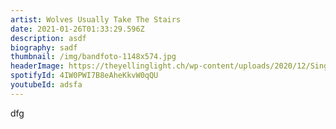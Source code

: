 ```yaml
---
artist: Wolves Usually Take The Stairs
date: 2021-01-26T01:33:29.596Z
description: asdf
biography: sadf
thumbnail: /img/bandfoto-1148x574.jpg
headerImage: https://theyellinglight.ch/wp-content/uploads/2020/12/Single-Cover-Original-1024x1024.jpg
spotifyId: 4IW0PWI7B8eAheKkvW0qQU
youtubeId: adsfa
---
```

dfg